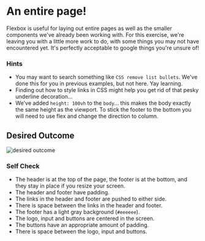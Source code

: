 # An entire page!

Flexbox is useful for laying out entire pages as well as the smaller components we've already been working with. For this exercise, we're leaving you with a little more work to do, with some things you may not have encountered yet. It's perfectly acceptable to google things you're unsure of!

### Hints
- You may want to search something like `CSS remove list bullets`.  We've done this for you in previous examples, but not here. Yay learning.
- Finding out how to style links in CSS might help you get rid of that pesky underline decoration...
- We've added `height: 100vh` to the `body`... this makes the body exactly the same height as the viewport. To stick the footer to the bottom you will need to use flex and change the direction to column.

## Desired Outcome
![desired outcome](./desired-outcome.png)

### Self Check

+ The header is at the top of the page, the footer is at the bottom, and they stay in place if you resize your screen.
+ The header and footer have padding.
+ The links in the header and footer are pushed to either side.
+ There is space between the links in the header and footer.
+ The footer has a light gray background (`#eeeeee`).
+ The logo, input and buttons are centered in the screen.
+ The buttons have an appropriate amount of padding.
+ There is space between the logo, input and buttons.

